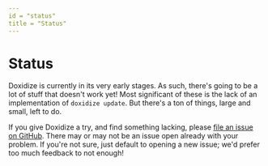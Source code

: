 ```yaml
---
id = "status"
title = "Status"
---
```

# Status

Doxidize is currently in its very early stages. As such, there's going to be a lot
of stuff that doesn't work yet! Most significant of these is the lack of an
implementation of `doxidize update`. But there's a ton of things, large and small,
left to do.

If you give Doxidize a try, and find something lacking, please [file an issue
on GitHub](https://github.com/steveklabnik/doxidize/issues/new). There may or
may not be an issue open already with your problem. If you're not sure, just
default to opening a new issue; we'd prefer too much feedback to not enough!